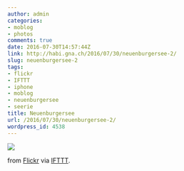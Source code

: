 ```yaml
---
author: admin
categories:
- moblog
- photos
comments: true
date: 2016-07-30T14:57:44Z
link: http://habi.gna.ch/2016/07/30/neuenburgersee-2/
slug: neuenburgersee-2
tags:
- flickr
- IFTTT
- iphone
- moblog
- neuenburgersee
- seerie
title: Neuenburgersee
url: /2016/07/30/neuenburgersee-2/
wordpress_id: 4538
---
```


![](http://ift.tt/2aoiA1s)  

  

from [Flickr](http://flic.kr/p/KDR9BF) via [IFTTT](http://ift.tt/1c4nCfM).
